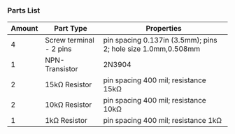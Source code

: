 ### Parts List

|Amount|Part Type|Properties|
|--- |--- |--- |
|4|Screw terminal - 2 pins|pin spacing 0.137in (3.5mm); pins 2; hole size 1.0mm,0.508mm|
|1|NPN-Transistor|2N3904|
|2|15kΩ Resistor|pin spacing 400 mil; resistance 15kΩ|
|2|10kΩ Resistor|pin spacing 400 mil; resistance 10kΩ|
|1|1kΩ Resistor|pin spacing 400 mil; resistance 1kΩ|